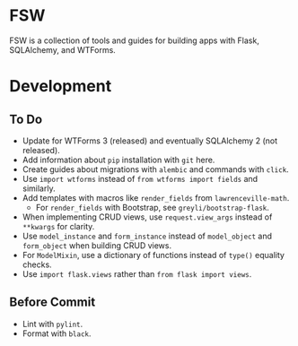 # FSW

FSW is a collection of tools and guides for building apps with Flask, SQLAlchemy, and WTForms.

# Development

## To Do

- Update for WTForms 3 (released) and eventually SQLAlchemy 2 (not released).
- Add information about `pip` installation with `git` here.
- Create guides about migrations with `alembic` and commands with `click`.
- Use `import wtforms` instead of `from wtforms import fields` and similarly.
- Add templates with macros like `render_fields` from `lawrenceville-math`.
    - For `render_fields` with Bootstrap, see `greyli/bootstrap-flask`.
- When implementing CRUD views, use `request.view_args` instead of `**kwargs` for clarity.
- Use `model_instance` and `form_instance` instead of `model_object` and `form_object` when building CRUD views.
- For `ModelMixin`, use a dictionary of functions instead of `type()` equality checks.
- Use `import flask.views` rather than `from flask import views`.

## Before Commit

- Lint with `pylint`.
- Format with `black`.
